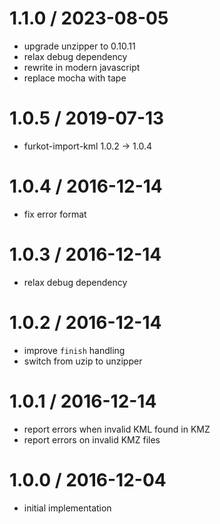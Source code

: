 
1.1.0 / 2023-08-05
==================

 * upgrade unzipper to 0.10.11
 * relax debug dependency
 * rewrite in modern javascript
 * replace mocha with tape

1.0.5 / 2019-07-13
==================

 * furkot-import-kml 1.0.2 -> 1.0.4

1.0.4 / 2016-12-14
==================

 * fix error format

1.0.3 / 2016-12-14
==================

 * relax debug dependency

1.0.2 / 2016-12-14
==================

 * improve `finish` handling
 * switch from uzip to unzipper

1.0.1 / 2016-12-14
==================

 * report errors when invalid KML found in KMZ
 * report errors on invalid KMZ files

1.0.0 / 2016-12-04
==================

 * initial implementation
